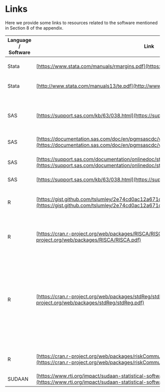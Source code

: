 # Links

Here we provide some links to resources related to the software mentioned in Section 8 of the appendix.  

| Language / Software | Link | Description |
| -------  | ---- | ----------- | 
| Stata | [https://www.stata.com/manuals/rmargins.pdf](https://www.stata.com/manuals/rmargins.pdf) | Manual for the `margins` command |
| Stata | [http://www.stata.com/manuals13/te.pdf](http://www.stata.com/manuals13/te.pdf) | Stata Treatment-Effects reference manual |
| SAS | [https://support.sas.com/kb/63/038.html](https://support.sas.com/kb/63/038.html) | SAS Sample 63038: Predictive margins and average marginal effects |
| SAS | [https://documentation.sas.com/doc/en/pgmsascdc/v_048/statug/statug_introcom_sect064.htm](https://documentation.sas.com/doc/en/pgmsascdc/v_048/statug/statug_introcom_sect064.htm) | MARGINS Statement | 
| SAS | [https://support.sas.com/documentation/onlinedoc/stat/142/causaltrt.pdf](https://support.sas.com/documentation/onlinedoc/stat/142/causaltrt.pdf) | Documentation for the CAUSALTRT procedure | 
| SAS | [https://support.sas.com/kb/63/038.html](https://support.sas.com/kb/63/038.html) | `%margins` macro |
| R | [https://gist.github.com/tslumley/2e74cd0ac12a671d2724](https://gist.github.com/tslumley/2e74cd0ac12a671d2724) | Github gist showing how to use the `svypredmeans` function from the `survey` package |
| R | [https://cran.r-project.org/web/packages/RISCA/RISCA.pdf](https://cran.r-project.org/web/packages/RISCA/RISCA.pdf) | Reference manual for the `RISCA`  package.  See the function `gc.logistic` |
| R| [https://cran.r-project.org/web/packages/stdReg/stdReg.pdf](https://cran.r-project.org/web/packages/stdReg/stdReg.pdf) | Reference manual for the `stdReg` package, which estimates logistic-regression-based standardization, with a follow up command to estimate differences and ratios and their confidence bounds |
| R | [https://cran.r-project.org/web/packages/riskCommunicator/riskCommunicator.pdf](https://cran.r-project.org/web/packages/riskCommunicator/riskCommunicator.pdf) | Reference manual for `riskCommunicator` package |
| SUDAAN | [https://www.rti.org/impact/sudaan-statistical-software-analyzing-correlated-data](https://www.rti.org/impact/sudaan-statistical-software-analyzing-correlated-data) | SUDAAN homepage |